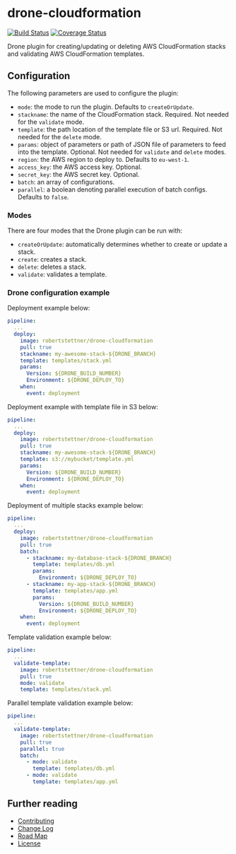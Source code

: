 # drone-cloudformation
[![Build Status](https://travis-ci.org/robertstettner/drone-cloudformation.svg?branch=master)](https://travis-ci.org/robertstettner/drone-cloudformation)
[![Coverage Status](https://coveralls.io/repos/github/robertstettner/drone-cloudformation/badge.svg?branch=master)](https://coveralls.io/github/robertstettner/drone-cloudformation?branch=master)

Drone plugin for creating/updating or deleting AWS CloudFormation stacks 
and validating AWS CloudFormation templates.

## Configuration

The following parameters are used to configure the plugin:

- `mode`: the mode to run the plugin. Defaults to `createOrUpdate`.
- `stackname`: the name of the CloudFormation stack. Required.
  Not needed for the `validate` mode.
- `template`: the path location of the template file or S3 url. Required.
  Not needed for the `delete` mode.
- `params`: object of parameters or path of JSON file of parameters to feed into the template. Optional.
  Not needed for `validate` and `delete` modes.
- `region`: the AWS region to deploy to. Defaults to `eu-west-1`.
- `access_key`: the AWS access key. Optional.
- `secret_key`: the AWS secret key. Optional.
- `batch`: an array of configurations.
- `parallel`: a boolean denoting parallel execution of batch configs.
  Defaults to `false`.

### Modes

There are four modes that the Drone plugin can be run with:

- `createOrUpdate`: automatically determines whether to create or update a stack.
- `create`: creates a stack.
- `delete`: deletes a stack.
- `validate`: validates a template.

### Drone configuration example

Deployment example below:
```yaml
pipeline:
  ...
  deploy:
    image: robertstettner/drone-cloudformation
    pull: true
    stackname: my-awesome-stack-${DRONE_BRANCH}
    template: templates/stack.yml
    params:
      Version: ${DRONE_BUILD_NUMBER}
      Environment: ${DRONE_DEPLOY_TO}
    when:
      event: deployment
```

Deployment example with template file in S3 below:
```yaml
pipeline:
  ...
  deploy:
    image: robertstettner/drone-cloudformation
    pull: true
    stackname: my-awesome-stack-${DRONE_BRANCH}
    template: s3://mybucket/template.yml
    params:
      Version: ${DRONE_BUILD_NUMBER}
      Environment: ${DRONE_DEPLOY_TO}
    when:
      event: deployment
```

Deployment of multiple stacks example below:
```yaml
pipeline:
  ...
  deploy:
    image: robertstettner/drone-cloudformation
    pull: true
    batch:
      - stackname: my-database-stack-${DRONE_BRANCH}
        template: templates/db.yml
        params:
          Environment: ${DRONE_DEPLOY_TO}
      - stackname: my-app-stack-${DRONE_BRANCH}
        template: templates/app.yml
        params:
          Version: ${DRONE_BUILD_NUMBER}
          Environment: ${DRONE_DEPLOY_TO}
    when:
      event: deployment
```

Template validation example below:
```yaml
pipeline:
  ...
  validate-template:
    image: robertstettner/drone-cloudformation
    pull: true
    mode: validate
    template: templates/stack.yml
```

Parallel template validation example below:
```yaml
pipeline:
  ...
  validate-template:
    image: robertstettner/drone-cloudformation
    pull: true
    parallel: true
    batch:
      - mode: validate
        template: templates/db.yml
      - mode: validate
        template: templates/app.yml
```

## Further reading

* [Contributing](CONTRIBUTING.md)
* [Change Log](CHANGELOG.md)
* [Road Map](ROADMAP.md)
* [License](LICENSE.txt)